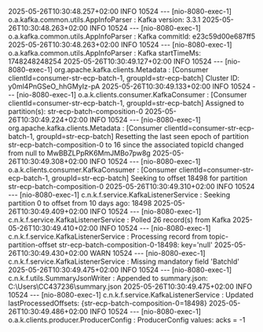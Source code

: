2025-05-26T10:30:48.257+02:00  INFO 10524 --- [nio-8080-exec-1] o.a.kafka.common.utils.AppInfoParser     : Kafka version: 3.3.1
2025-05-26T10:30:48.263+02:00  INFO 10524 --- [nio-8080-exec-1] o.a.kafka.common.utils.AppInfoParser     : Kafka commitId: e23c59d00e687ff5
2025-05-26T10:30:48.263+02:00  INFO 10524 --- [nio-8080-exec-1] o.a.kafka.common.utils.AppInfoParser     : Kafka startTimeMs: 1748248248254
2025-05-26T10:30:49.127+02:00  INFO 10524 --- [nio-8080-exec-1] org.apache.kafka.clients.Metadata        : [Consumer clientId=consumer-str-ecp-batch-1, groupId=str-ecp-batch] Cluster ID: y0ml4PnGSeO_hhGMyIz-pA
2025-05-26T10:30:49.133+02:00  INFO 10524 --- [nio-8080-exec-1] o.a.k.clients.consumer.KafkaConsumer     : [Consumer clientId=consumer-str-ecp-batch-1, groupId=str-ecp-batch] Assigned to partition(s): str-ecp-batch-composition-0
2025-05-26T10:30:49.224+02:00  INFO 10524 --- [nio-8080-exec-1] org.apache.kafka.clients.Metadata        : [Consumer clientId=consumer-str-ecp-batch-1, groupId=str-ecp-batch] Resetting the last seen epoch of partition str-ecp-batch-composition-0 to 16 since the associated topicId changed from null to MwBBZLPpRK6MmJMBo7pw8g
2025-05-26T10:30:49.308+02:00  INFO 10524 --- [nio-8080-exec-1] o.a.k.clients.consumer.KafkaConsumer     : [Consumer clientId=consumer-str-ecp-batch-1, groupId=str-ecp-batch] Seeking to offset 18498 for partition str-ecp-batch-composition-0
2025-05-26T10:30:49.310+02:00  INFO 10524 --- [nio-8080-exec-1] c.n.k.f.service.KafkaListenerService     : Seeking partition 0 to offset from 10 days ago: 18498
2025-05-26T10:30:49.409+02:00  INFO 10524 --- [nio-8080-exec-1] c.n.k.f.service.KafkaListenerService     : Polled 26 record(s) from Kafka
2025-05-26T10:30:49.410+02:00  INFO 10524 --- [nio-8080-exec-1] c.n.k.f.service.KafkaListenerService     : Processing record from topic-partition-offset str-ecp-batch-composition-0-18498: key='null'
2025-05-26T10:30:49.430+02:00  WARN 10524 --- [nio-8080-exec-1] c.n.k.f.service.KafkaListenerService     : Missing mandatory field 'BatchId'
2025-05-26T10:30:49.475+02:00  INFO 10524 --- [nio-8080-exec-1] c.n.k.f.utils.SummaryJsonWriter          : Appended to summary.json: C:\Users\CC437236\summary.json
2025-05-26T10:30:49.475+02:00  INFO 10524 --- [nio-8080-exec-1] c.n.k.f.service.KafkaListenerService     : Updated lastProcessedOffsets: {str-ecp-batch-composition-0=18498}
2025-05-26T10:30:49.486+02:00  INFO 10524 --- [nio-8080-exec-1] o.a.k.clients.producer.ProducerConfig    : ProducerConfig values: 
	acks = -1
